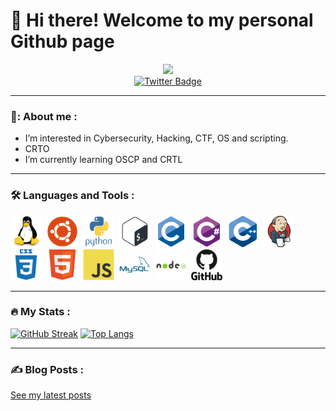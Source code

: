 # 👋 Hi there! Welcome to my personal Github page 

<div id="header" align="center">
  <img src="https://media.giphy.com/media/TNqMlgTuv5jJ6/giphy.gif" width="500"/>
</div>
<div id="header" align="center">
  <a href="https://twitter.com/DeadCip">
    <img src="https://img.shields.io/badge/Twitter-blue?style=for-the-badge&logo=twitter&logoColor=white" alt="Twitter Badge"/>
  </a>
</div>

---
### 📓: About me :
- I’m interested in Cybersecurity, Hacking, CTF, OS and scripting.
- CRTO
- I’m currently learning OSCP and CRTL

---
### :hammer_and_wrench: Languages and Tools :
<div>
  <img src="https://github.com/devicons/devicon/blob/master/icons/linux/linux-original.svg" title="Linux" **alt="Linux" width="50" height="50"/>&nbsp;
  <img src="https://github.com/devicons/devicon/blob/master/icons/ubuntu/ubuntu-plain.svg" title="Ubuntu" **alt="Ubuntu" width="50" height="50"/>&nbsp;
  <img src="https://github.com/devicons/devicon/blob/master/icons/python/python-original-wordmark.svg" title="Python" **alt="Python" width="50" height="50"/>&nbsp;
  <img src="https://github.com/devicons/devicon/blob/master/icons/bash/bash-original.svg" title="BASH" alt="BASH" width="50" height="50"/>&nbsp;
  <img src="https://github.com/devicons/devicon/blob/master/icons/c/c-original.svg" title="C" **alt="C" width="50" height="50"/>&nbsp;
  <img src="https://github.com/devicons/devicon/blob/master/icons/csharp/csharp-original.svg" title="C#" **alt="C#" width="50" height="50"/>&nbsp;
  <img src="https://github.com/devicons/devicon/blob/master/icons/cplusplus/cplusplus-original.svg" title="C++" **alt="C++" width="50" height="50"/>&nbsp;
  <img src="https://github.com/devicons/devicon/blob/master/icons/jenkins/jenkins-original.svg" title="Jenkins" **alt="Jenkins" width="50" height="50"/>&nbsp;
  <img src="https://github.com/devicons/devicon/blob/master/icons/css3/css3-plain-wordmark.svg"  title="CSS3" alt="CSS" width="50" height="50"/>&nbsp;
  <img src="https://github.com/devicons/devicon/blob/master/icons/html5/html5-original.svg" title="HTML5" alt="HTML" width="50" height="50"/>&nbsp;
  <img src="https://github.com/devicons/devicon/blob/master/icons/javascript/javascript-original.svg" title="JavaScript" alt="JavaScript" width="50" height="50"/>&nbsp;
  <img src="https://github.com/devicons/devicon/blob/master/icons/mysql/mysql-plain-wordmark.svg" title="MySQL"  alt="MySQL" width="50" height="50"/>&nbsp;
  <img src="https://github.com/devicons/devicon/blob/master/icons/nodejs/nodejs-original-wordmark.svg" title="NodeJS" alt="NodeJS" width="50" height="50"/>&nbsp;
  <img src="https://github.com/devicons/devicon/blob/master/icons/github/github-original-wordmark.svg" title="Git" **alt="Git" width="50" height="50"/>
</div>

---
### :fire: My Stats :
[![GitHub Streak](http://github-readme-streak-stats.herokuapp.com?user=DamBasement&theme=dark&background=000000)](https://git.io/streak-stats)
[![Top Langs](https://github-readme-stats.vercel.app/api/top-langs/?username=DamBasement&layout=compact&theme=vision-friendly-dark)](https://github.com/anuraghazra/github-readme-stats)

---

### :writing_hand: Blog Posts :
[See my latest posts](https://dambasement.net/)

<!---
DamBasement/DamBasement is a ✨ special ✨ repository because its `README.md` (this file) appears on your GitHub profile.
You can click the Preview link to take a look at your changes.
--->
